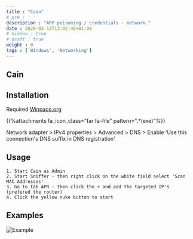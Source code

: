 ```yaml
---
title : "Cain"
# pre : ' '
description : "ARP poisoning / credentials - network."
date : 2020-03-13T13:02:46+01:00
# hidden : true
# draft : true
weight : 0
tags : ['Windows', 'Networking']
---
```


## Cain

## Installation

Required [Winpacp.org](https://www.winpcap.org/install/bin/WinPcap_4_1_3.exe)

{{%attachments fa_icon_class="far fa-file" pattern=".*(exe)"%}}

Network adapter > IPv4 properties > Advanced > DNS > Enable 'Use this connection's DNS suffix in DNS registration'

## Usage

```plain
1. Start Cain as Admin
2. Start Sniffer - then right click on the white field select 'Scan MAC Addresses'
3. Go to tab APR - then click the + and add the targeted IP's (prefered the router)
4. Click the yellow nuke button to start
```

## Examples

![Example](images/example.png)
